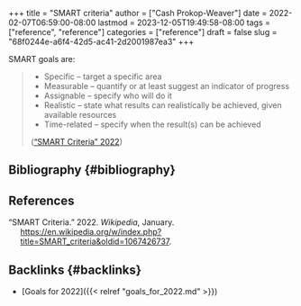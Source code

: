 +++
title = "SMART criteria"
author = ["Cash Prokop-Weaver"]
date = 2022-02-07T06:59:00-08:00
lastmod = 2023-12-05T19:49:58-08:00
tags = ["reference", "reference"]
categories = ["reference"]
draft = false
slug = "68f0244e-a6f4-42d5-ac41-2d2001987ea3"
+++

SMART goals are:

> -   Specific – target a specific area
> -   Measurable – quantify or at least suggest an indicator of progress
> -   Assignable – specify who will do it
> -   Realistic – state what results can realistically be achieved, given available resources
> -   Time-related – specify when the result(s) can be achieved
>
> (<a href="#citeproc_bib_item_1">“SMART Criteria” 2022</a>)


## Bibliography {#bibliography}

## References

<style>.csl-entry{text-indent: -1.5em; margin-left: 1.5em;}</style><div class="csl-bib-body">
  <div class="csl-entry"><a id="citeproc_bib_item_1"></a>“SMART Criteria.” 2022. <i>Wikipedia</i>, January. <a href="https://en.wikipedia.org/w/index.php?title=SMART_criteria&oldid=1067426737">https://en.wikipedia.org/w/index.php?title=SMART_criteria&#38;oldid=1067426737</a>.</div>
</div>


## Backlinks {#backlinks}

-   [Goals for 2022]({{< relref "goals_for_2022.md" >}})
